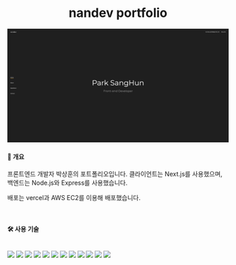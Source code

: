 # <center>nandev portfolio</center>

<img src="./public/images/readme/home.png" />

#### 📄 개요

프론트엔드 개발자 박상훈의 포트폴리오입니다. 클라이언트는 Next.js를 사용했으며, 백엔드는 Node.js와 Express를 사용했습니다.

배포는 vercel과 AWS EC2를 이용해 배포했습니다.

<br>

#### 🛠 사용 기술

<br>
  <img src="https://img.shields.io/badge/HTML5-E34F26?style=flat-square&logo=HTML5&logoColor=white"/>
    <img src="https://img.shields.io/badge/Emotion-DB7093?style=flat-square&logo=styled-components&logoColor=white"/>
  <img src="https://img.shields.io/badge/Javascript-F7DF1E?style=flat-square&logo=JavaScript&logoColor=white"/>
    <img src="https://img.shields.io/badge/React-61DAFB?style=flat-square&logo=React&logoColor=white"/>
        <img src="https://img.shields.io/badge/Next.js-000000?style=flat-square&logo=Next.js&logoColor=white"/>
        <img src="https://img.shields.io/badge/Node.js-339933?style=flat-square&logo=Node.js&logoColor=white"/>
<img src="https://img.shields.io/badge/Express-000000?style=flat-square&logo=Express&logoColor=white"/>
<img src="https://img.shields.io/badge/Vercel-000000?style=flat-square&logo=Vercel&logoColor=white"/>
<img src="https://img.shields.io/badge/Amazon EC2-FF9900?style=flat-square&logo=Amazon EC2&logoColor=white"/>
<img src="https://img.shields.io/badge/MySQL-4479A1?style=flat-square&logo=MySQL&logoColor=white"/>
<img src="https://img.shields.io/badge/Redux-764ABC?style=flat-square&logo=Redux&logoColor=white"/>
<img src="https://img.shields.io/badge/Git-F05032?style=flat-square&logo=Git&logoColor=white"/>
